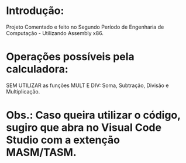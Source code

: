 # Introdução:
Projeto Comentado e feito no Segundo Período de Engenharia de Computação - Utilizando Assembly x86.
# Operações possíveis pela calculadora:
SEM UTILIZAR as funções MULT E DIV:
Soma, Subtração, Divisão e Multiplicação. 
# Obs.: Caso queira utilizar o código, sugiro que abra no Visual Code Studio com a extenção MASM/TASM.

